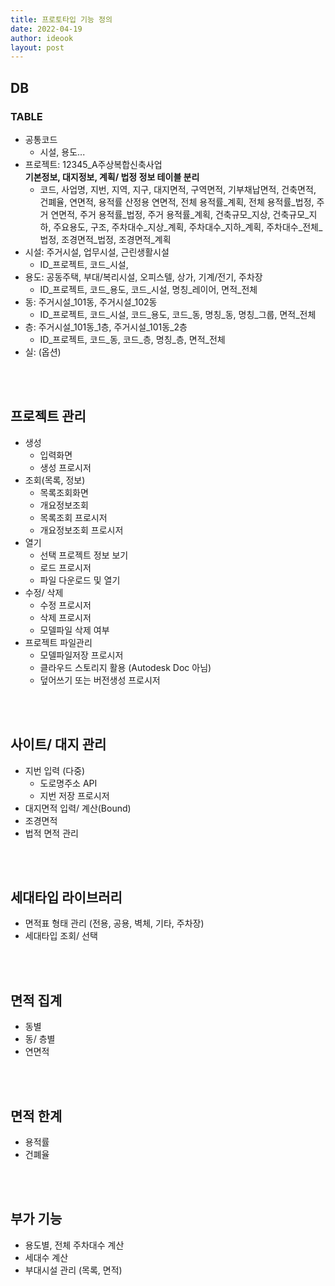 ```yaml
---
title: 프로토타입 기능 정의
date: 2022-04-19
author: ideook
layout: post
---
```


## DB
### TABLE
* 공통코드
    - 시설, 용도...
* 프로젝트: 12345_A주상복합신축사업  
**기본정보, 대지정보, 계획/ 법정 정보 테이블 분리**
    - 코드, 사업명, 지번, 지역, 지구, 대지면적, 구역면적, 기부채납면적, 건축면적, 건폐율, 연면적, 용적률 산정용 연면적, 전체 용적률_계획, 전체 용적률_법정, 주거 연면적, 주거 용적률_법정, 주거 용적률_계획, 건축규모_지상, 건축규모_지하, 주요용도, 구조, 주차대수_지상_계획, 주차대수_지하_계획, 주차대수_전체_법정, 조경면적_법정, 조경면적_계획
* 시설: 주거시설, 업무시설, 근린생활시설
    - ID_프로젝트, 코드_시설,
* 용도: 공동주택, 부대/복리시설, 오피스텔, 상가, 기계/전기, 주차장
    - ID_프로젝트, 코드_용도, 코드_시설, 명칭_레이어, 면적_전체
* 동: 주거시설_101동, 주거시설_102동
    - ID_프로젝트, 코드_시설, 코드_용도, 코드_동, 명칭_동, 명칭_그룹, 면적_전체
* 층: 주거시설_101동_1층, 주거시설_101동_2층
    - ID_프로젝트, 코드_동, 코드_층, 명칭_층, 면적_전체
* 실: (옵션)
<br>
<br>

## 프로젝트 관리
* 생성
    - 입력화면
    - 생성 프로시저
* 조회(목록, 정보)
    - 목록조회화면
    - 개요정보조회
    - 목록조회 프로시저
    - 개요정보조회 프로시저
* 열기
    - 선택 프로젝트 정보 보기
    - 로드 프로시저
    - 파일 다운로드 및 열기
* 수정/ 삭제
    - 수정 프로시저
    - 삭제 프로시저
    - 모델파일 삭제 여부
* 프로젝트 파일관리
    - 모델파일저장 프로시저
    - 클라우드 스토리지 활용 (Autodesk Doc 아님)
    - 덮어쓰기 또는 버전생성 프로시저
<br>
<br>

## 사이트/ 대지 관리
* 지번 입력 (다중)
    - 도로명주소 API
    - 지번 저장 프로시저
* 대지면적 입력/ 계산(Bound)
* 조경면적
* 법적 면적 관리
<br>
<br>

## 세대타입 라이브러리
* 면적표 형태 관리 (전용, 공용, 벽체, 기타, 주차장)
* 세대타입 조회/ 선택
<br>
<br>

## 면적 집계
* 동별
* 동/ 층별
* 연면적
<br>
<br>

## 면적 한계
* 용적률
* 건폐율
<br>
<br>

## 부가 기능
* 용도별, 전체 주차대수 계산
* 세대수 계산
* 부대시설 관리 (목록, 면적)

